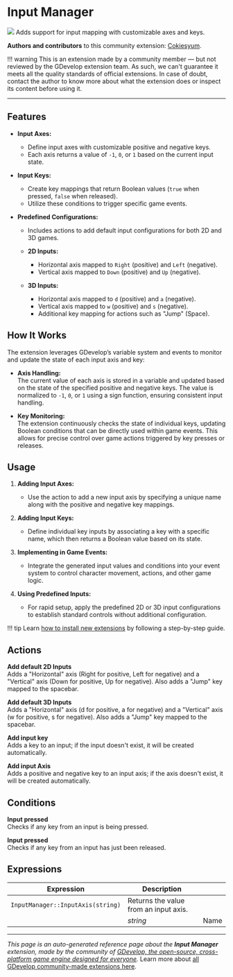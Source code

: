 # Input Manager

<img src="https://asset-resources.gdevelop.io/public-resources/Icons/a85f9403cea5bc52457e445d4a200ed226e30c3493c927aa015d0bbdf847df01_keyboard-outline.svg" class="extension-icon"></img>
Adds support for input mapping with customizable axes and keys.

**Authors and contributors** to this community extension: [Cokiesyum](https://gd.games/Cokiesyum).

!!! warning
    This is an extension made by a community member — but not reviewed
    by the GDevelop extension team. As such, we can't guarantee it
    meets all the quality standards of official extensions. In case of
    doubt, contact the author to know more about what the extension
    does or inspect its content before using it.

---

## Features


- **Input Axes:**  
  - Define input axes with customizable positive and negative keys.  
  - Each axis returns a value of `-1`, `0`, or `1` based on the current input state.


- **Input Keys:**  
  - Create key mappings that return Boolean values (`true` when pressed, `false` when released).  
  - Utilize these conditions to trigger specific game events.


- **Predefined Configurations:**  
  - Includes actions to add default input configurations for both 2D and 3D games.  
  - **2D Inputs:**  
    - Horizontal axis mapped to `Right` (positive) and `Left` (negative).  
    - Vertical axis mapped to `Down` (positive) and `Up` (negative).  

  - **3D Inputs:**  
    - Horizontal axis mapped to `d` (positive) and `a` (negative).  
    - Vertical axis mapped to `w` (positive) and `s` (negative).  
    - Additional key mapping for actions such as "Jump" (Space).

## How It Works

The extension leverages GDevelop’s variable system and events to monitor and update the state of each input axis and key:


- **Axis Handling:**  
  The current value of each axis is stored in a variable and updated based on the state of the specified positive and negative keys. The value is normalized to `-1`, `0`, or `1` using a sign function, ensuring consistent input handling.


- **Key Monitoring:**  
  The extension continuously checks the state of individual keys, updating Boolean conditions that can be directly used within game events. This allows for precise control over game actions triggered by key presses or releases.

## Usage

1. **Adding Input Axes:**  
   - Use the action to add a new input axis by specifying a unique name along with the positive and negative key mappings.
   
2. **Adding Input Keys:**  
   - Define individual key inputs by associating a key with a specific name, which then returns a Boolean value based on its state.
   
3. **Implementing in Game Events:**  
   - Integrate the generated input values and conditions into your event system to control character movement, actions, and other game logic.
   
4. **Using Predefined Inputs:**  
   - For rapid setup, apply the predefined 2D or 3D input configurations to establish standard controls without additional configuration.


!!! tip
    Learn [how to install new extensions](/gdevelop5/extensions/search) by following a step-by-step guide.

## Actions

**Add default 2D Inputs**  
Adds a "Horizontal" axis (Right for positive, Left for negative) and a "Vertical" axis (Down for positive, Up for negative). Also adds a "Jump" key mapped to the spacebar.

**Add default 3D Inputs**  
Adds a "Horizontal" axis (d for positive, a for negative) and a "Vertical" axis (w for positive, s for negative). Also adds a "Jump" key mapped to the spacebar.

**Add input key**  
Adds a key to an input; if the input doesn't exist, it will be created automatically.

**Add input Axis**  
Adds a positive and negative key to an input axis; if the axis doesn't exist, it will be created automatically.

## Conditions

**Input pressed**  
Checks if any key from an input is being pressed.

**Input pressed**  
Checks if any key from an input has just been released.

## Expressions

| Expression | Description |  |
|-----|-----|-----|
| `InputManager::InputAxis(string)` | Returns the value from an input axis. ||
| | _string_ | Name |

---

*This page is an auto-generated reference page about the **Input Manager** extension, made by the community of [GDevelop, the open-source, cross-platform game engine designed for everyone](https://gdevelop.io/).* Learn more about [all GDevelop community-made extensions here](/gdevelop5/extensions).